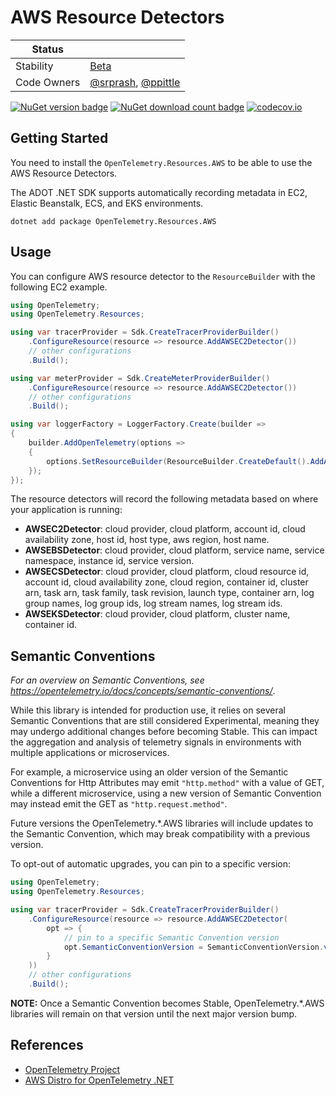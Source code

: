 # AWS Resource Detectors

| Status        |           |
| ------------- |-----------|
| Stability     |  [Beta](../../README.md#beta)|
| Code Owners   |  [@srprash](https://github.com/srprash), [@ppittle](https://github.com/ppittle)|

[![NuGet version badge](https://img.shields.io/nuget/v/OpenTelemetry.Resources.AWS)](https://www.nuget.org/packages/OpenTelemetry.Resources.AWS)
[![NuGet download count badge](https://img.shields.io/nuget/dt/OpenTelemetry.Resources.AWS)](https://www.nuget.org/packages/OpenTelemetry.Resources.AWS)
[![codecov.io](https://codecov.io/gh/open-telemetry/opentelemetry-dotnet-contrib/branch/main/graphs/badge.svg?flag=unittests-Resources.AWS)](https://app.codecov.io/gh/open-telemetry/opentelemetry-dotnet-contrib?flags[0]=unittests-Resources.AWS)

## Getting Started

You need to install the
`OpenTelemetry.Resources.AWS` to be able to use the
AWS Resource Detectors.

The ADOT .NET SDK supports automatically recording metadata in
EC2, Elastic Beanstalk, ECS, and EKS environments.

```shell
dotnet add package OpenTelemetry.Resources.AWS
```

## Usage

You can configure AWS resource detector to
the `ResourceBuilder` with the following EC2 example.

```csharp
using OpenTelemetry;
using OpenTelemetry.Resources;

using var tracerProvider = Sdk.CreateTracerProviderBuilder()
    .ConfigureResource(resource => resource.AddAWSEC2Detector())
    // other configurations
    .Build();

using var meterProvider = Sdk.CreateMeterProviderBuilder()
    .ConfigureResource(resource => resource.AddAWSEC2Detector())
    // other configurations
    .Build();

using var loggerFactory = LoggerFactory.Create(builder =>
{
    builder.AddOpenTelemetry(options =>
    {
        options.SetResourceBuilder(ResourceBuilder.CreateDefault().AddAWSEC2Detector());
    });
});
```

The resource detectors will record the following metadata based on where
your application is running:

- **AWSEC2Detector**: cloud provider, cloud platform, account id,
cloud availability zone, host id, host type, aws region, host name.
- **AWSEBSDetector**: cloud provider, cloud platform, service name,
service namespace, instance id, service version.
- **AWSECSDetector**: cloud provider, cloud platform, cloud resource id,
account id, cloud availability zone, cloud region, container id, cluster arn,
task arn, task family, task revision, launch type, container arn, log group names,
log group ids, log stream names, log stream ids.
- **AWSEKSDetector**: cloud provider, cloud platform, cluster name,
container id.

## Semantic Conventions

_For an overview on Semantic Conventions, see
https://opentelemetry.io/docs/concepts/semantic-conventions/_.

While this library is intended for production use, it relies on several
Semantic Conventions that are still considered Experimental, meaning
they may undergo additional changes before becoming Stable.  This can impact
the aggregation and analysis of telemetry signals in environments with
multiple applications or microservices.

For example, a microservice using an older version of the Semantic Conventions
for Http Attributes may emit `"http.method"` with a value of GET, while a
different microservice, using a new version of Semantic Convention may instead
emit the GET as `"http.request.method"`.

Future versions the OpenTelemetry.*.AWS libraries will include updates to the
Semantic Convention, which may break compatibility with a previous version.

To opt-out of automatic upgrades, you can pin to a specific version:

```csharp
using OpenTelemetry;
using OpenTelemetry.Resources;

using var tracerProvider = Sdk.CreateTracerProviderBuilder()
    .ConfigureResource(resource => resource.AddAWSEC2Detector(
        opt => {
            // pin to a specific Semantic Convention version
            opt.SemanticConventionVersion = SemanticConventionVersion.v1_10_EXPERIMENTAL;
        }
    ))
    // other configurations
    .Build();
```

__NOTE:__ Once a Semantic Convention becomes Stable, OpenTelemetry.*.AWS
libraries will remain on that version until the
next major version bump.

## References

- [OpenTelemetry Project](https://opentelemetry.io/)
- [AWS Distro for OpenTelemetry .NET](https://aws-otel.github.io/docs/getting-started/dotnet-sdk)
